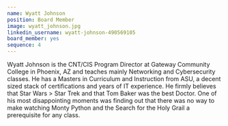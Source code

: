 ```yaml
---
name: Wyatt Johnson
position: Board Member
image: wyatt_johnson.jpg
linkedin_username: wyatt-johnson-490569105
board_member: yes
sequence: 4
---
```


Wyatt Johnson is the CNT/CIS Program Director at Gateway Community College in 
Phoenix, AZ and teaches mainly Networking and Cybersecurity classes. He has a 
Masters in Curriculum and Instruction from ASU, a decent sized stack of 
certifications and years of IT experience. He firmly believes that Star Wars > Star Trek
 and that Tom Baker was the best Doctor. One of his most disappointing
moments was finding out that there was no way to make watching Monty Python 
and the Search for the Holy Grail a prerequisite for any class. 